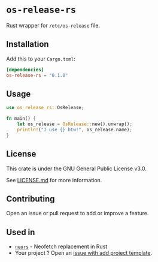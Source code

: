 # `os-release-rs`

Rust wrapper for `/etc/os-release` file.

## Installation

Add this to your `Cargo.toml`:

```toml
[dependencies]
os-release-rs = "0.1.0"
```

## Usage

```rust
use os_release_rs::OsRelease;

fn main() {
    let os_release = OsRelease::new().unwrap();
    println!("I use {} btw!", os_release.name);
}
```

## License

This crate is under the GNU General Public License v3.0.

See [LICENSE.md](LICENSE.md) for more information.

## Contributing

Open an issue or pull request to add or improve a feature.

## Used in

* [`neors`](https://github.com/0xMRTT/neors) - Neofetch replacement in Rust
* Your project ? Open an [issue with add project template](https://github.com/0xMRTT/os-release-rs/issues/new?assignees=0xMRTT&labels=add+project&template=add_project.yml&title=%5BAdd%5D%3A+).